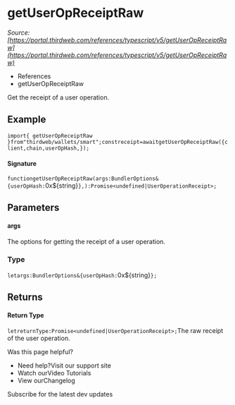 # getUserOpReceiptRaw

*Source: [https://portal.thirdweb.com/references/typescript/v5/getUserOpReceiptRaw](https://portal.thirdweb.com/references/typescript/v5/getUserOpReceiptRaw)*

* References
* getUserOpReceiptRaw

Get the receipt of a user operation.

## Example

`import{ getUserOpReceiptRaw }from"thirdweb/wallets/smart";constreceipt=awaitgetUserOpReceiptRaw({client,chain,userOpHash,});`
#### Signature

`functiongetUserOpReceiptRaw(args:BundlerOptions&{userOpHash:`0x${string}`},):Promise<undefined|UserOperationReceipt>;`
## Parameters

#### args

The options for getting the receipt of a user operation.

### Type

`letargs:BundlerOptions&{userOpHash:`0x${string}`};`
## Returns

#### Return Type

`letreturnType:Promise<undefined|UserOperationReceipt>;`The raw receipt of the user operation.

Was this page helpful?

* Need help?Visit our support site
* Watch ourVideo Tutorials
* View ourChangelog

Subscribe for the latest dev updates

